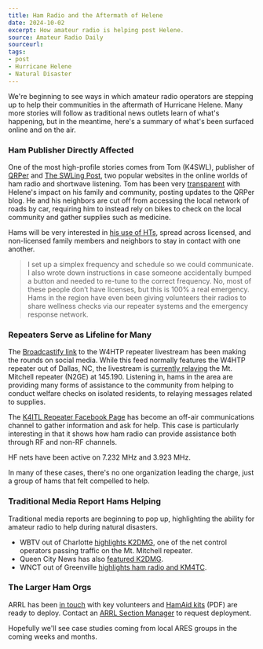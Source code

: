```yaml
---
title: Ham Radio and the Aftermath of Helene
date: 2024-10-02
excerpt: How amateur radio is helping post Helene.
source: Amateur Radio Daily
sourceurl: 
tags:
- post
- Hurricane Helene
- Natural Disaster
---
```

We're beginning to see ways in which amateur radio operators are stepping up to help their communities in the aftermath of Hurricane Helene. Many more stories will follow as traditional news outlets learn of what's happening, but in the meantime, here's a summary of what's been surfaced online and on the air.

### Ham Publisher Directly Affected

One of the most high-profile stories comes from Tom (K4SWL), publisher of [QRPer](https://qrper.com/) and [The SWLing Post](https://swling.com/blog/), two popular websites in the online worlds of ham radio and shortwave listening. Tom has been very [transparent](https://qrper.com/2024/09/aftermath/) with Helene's impact on his family and community, posting updates to the QRPer blog. He and his neighbors are cut off from accessing the local network of roads by car, requiring him to instead rely on bikes to check on the local community and gather supplies such as medicine.

Hams will be very interested in [his use of HTs](https://qrper.com/2024/09/helene-aftermath-long-update-monday-september-30-2024/), spread across licensed, and non-licensed family members and neighbors to stay in contact with one another.

> I set up a simplex frequency and schedule so we could communicate. I also wrote down instructions in case someone accidentally bumped a button and needed to re-tune to the correct frequency. No, most of these people don’t have licenses, but this is 100% a real emergency. Hams in the region have even been giving volunteers their radios to share wellness checks via our repeater systems and the emergency response network.

### Repeaters Serve as Lifeline for Many

The [Broadcastify link](https://www.broadcastify.com/webPlayer/43107) to the W4HTP repeater livestream has been making the rounds on social media. While this feed normally features the W4HTP repeater out of Dallas, NC, the livestream is [currently relaying](https://phpbb.rfclub.org/viewtopic.php?t=249&sid=afc3b86df7a84199805248c24c971402) the Mt. Mitchell repeater (N2GE) at 145.190. Listening in, hams in the area are providing many forms of assistance to the community from helping to conduct welfare checks on isolated residents, to relaying messages related to supplies.

The [K4ITL Repeater Facebook Page](https://www.facebook.com/groups/1863390437504984/) has become an off-air communications channel to gather information and ask for help. This case is particularly interesting in that it shows how ham radio can provide assistance both through RF and non-RF channels.

HF nets have been active on 7.232 MHz and 3.923 MHz.

In many of these cases, there's no one organization leading the charge, just a group of hams that felt compelled to help.

### Traditional Media Report Hams Helping

Traditional media reports are beginning to pop up, highlighting the ability for amateur radio to help during natural disasters.

- WBTV out of Charlotte [highlights K2DMG](https://www.msn.com/en-us/news/us/in-times-of-devastation-many-turn-to-old-school-tech-to-keep-communication-lines-open/ar-AA1ry0lY), one of the net control operators passing traffic on the Mt. Mitchell repeater.
- Queen City News has also [featured K2DMG](https://www.qcnews.com/severe-weather/how-old-tech-is-being-used-to-remotely-help-in-wake-of-helene/).
- WNCT out of Greenville [highlights ham radio and KM4TC](https://www.wnct.com/news/north-carolina/triangle-families-desperate-to-reach-loved-ones-missing-after-helene-ham-radio-operators-help-relay-messages/?nxsparam=2).

### The Larger Ham Orgs

ARRL has been [in touch](http://www.arrl.org/news/view/helene-storm-updates) with key volunteers and [HamAid kits](https://www.arrl.org/files/file/Public%20Service/Emergency%20Communications/The%20ARRL%20Ham%20Aid%20Program%20Guidelines.pdf) (PDF) are ready to deploy. Contact an [ARRL Section Manager](https://www.arrl.org/sections-by-divisions) to request deployment.

Hopefully we'll see case studies coming from local ARES groups in the coming weeks and months.